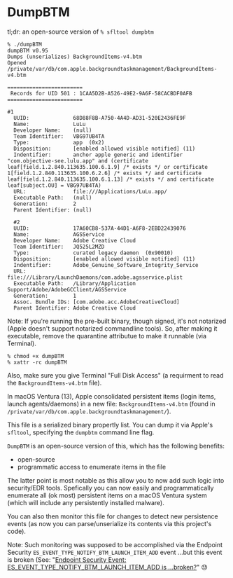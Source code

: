 # DumpBTM
tl;dr: an open-source version of `% sfltool dumpbtm`

```
% ./dumpBTM 
dumpBTM v0.95
Dumps (unserializes) BackgroundItems-v4.btm
Opened /private/var/db/com.apple.backgroundtaskmanagement/BackgroundItems-v4.btm

========================
 Records for UID 501 : 1CAA5D2B-A526-49E2-9A6F-58CACBDF0AFB
========================

#1 
  UUID:              68D88F8B-A750-4A4D-AD31-520E2436FE9F
  Name:              LuLu
  Developer Name:    (null)
  Team Identifier:   VBG97UB4TA
  Type:              app  (0x2)
  Disposition:       [enabled allowed visible notified] (11)
  Indentifier:       anchor apple generic and identifier "com.objective-see.lulu.app" and (certificate leaf[field.1.2.840.113635.100.6.1.9] /* exists */ or certificate 1[field.1.2.840.113635.100.6.2.6] /* exists */ and certificate leaf[field.1.2.840.113635.100.6.1.13] /* exists */ and certificate leaf[subject.OU] = VBG97UB4TA)
  URL:               file:///Applications/LuLu.app/
  Executable Path:   (null)
  Generation:        2
  Parent Identifier: (null)
  
  #2 
  UUID:              17A60CB8-537A-44D1-A6F8-2EBD22439076
  Name:              AGSService
  Developer Name:    Adobe Creative Cloud
  Team Identifier:   JQ525L2MZD
  Type:              curated legacy daemon  (0x90010)
  Disposition:       [enabled allowed visible notified] (11)
  Indentifier:       Adobe_Genuine_Software_Integrity_Service
  URL:               file:///Library/LaunchDaemons/com.adobe.agsservice.plist
  Executable Path:   /Library/Application Support/Adobe/AdobeGCClient/AGSService
  Generation:        1
  Assoc. Bundle IDs: [com.adobe.acc.AdobeCreativeCloud]
  Parent Identifier: Adobe Creative Cloud
```

Note: If you're running the pre-built binary, though signed, it's not notarized (Apple doesn't support notarized commandline tools). So, after making it executable, remove the quarantine attributue to make it runnable (via Terminal).

```
% chmod +x dumpBTM
% xattr -rc dumpBTM
```

Also, make sure you give Terminal "Full Disk Access" (a requirment to read the `BackgroundItems-v4.btm` file). 

In macOS Ventura (13), Apple consolidated persistent items (login items, launch agents/daemons) in a new file: `BackgroundItems-v4.btm` (found in `/private/var/db/com.apple.backgroundtaskmanagement/`). 

This file is a serialized binary propertly list. You can dump it via Apple's `sfltool`, specifying the `dumpbtm` command line flag. 

`DumpBTM` is an open-source version of this, which has the following benefits:

* open-source
* programmatic access to enumerate items in the file 

The latter point is most notable as this allow you to now add such logic into security/EDR tools. Spefically you can now easily and programmatically enumerate all (ok most) persistent items on a macOS Ventura system (which will include any persistently installed malware). 

You can also then monitor this file for changes to detect new persistence events (as now you can parse/unserialize its contents via this project's code). 

Note: Such monitoring was supposed to be accomplished via the Endpoint Security `ES_EVENT_TYPE_NOTIFY_BTM_LAUNCH_ITEM_ADD` event ...but this event is broken (See: "[Endpoint Security Event: ES_EVENT_TYPE_NOTIFY_BTM_LAUNCH_ITEM_ADD is ...broken?](https://developer.apple.com/forums/thread/720468)" 😓




